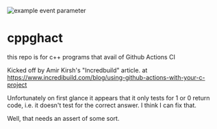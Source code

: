 ![example event parameter](https://github.com/rafalcode/cppghact/actions/workflows/helloAction.yml/badge.svg?event=push)

# cppghact

this repo is for c++ programs that avail of Github Actions CI

Kicked off by Amir Kirsh's "Incredbuild" article.
at
https://www.incredibuild.com/blog/using-github-actions-with-your-c-project

Unfortunately on first glance it appears that it only tests for 1 or 0 return
code, i.e. it doesn't test for the correct answer. I think I can fix that.

Well, that needs an assert of some sort.
